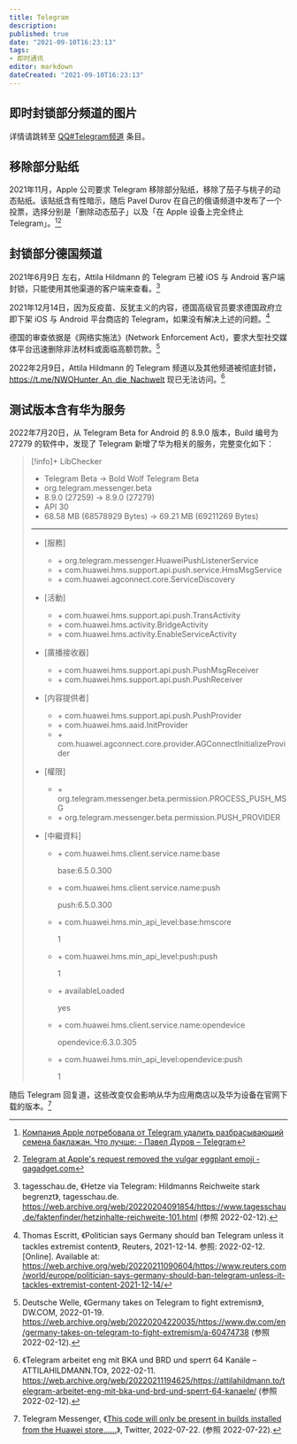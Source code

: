 ```yaml
---
title: Telegram
description:
published: true
date: "2021-09-10T16:23:13"
tags:
- 即时通讯
editor: markdown
dateCreated: "2021-09-10T16:23:13"
---
```


## 即时封锁部分频道的图片

详情请跳转至 [QQ#Telegram频道](/company/腾讯/QQ.md#Telegram频道) 条目。

## 移除部分贴纸

2021年11月，Apple 公司要求 Telegram 移除部分贴纸，移除了茄子与桃子的动态贴纸。该贴纸含有性暗示，随后 Pavel Durov 在自己的俄语频道中发布了一个投票，选择分别是「删除动态茄子」以及「在 Apple 设备上完全终止 Telegram」。[^dr37][^406]

[^dr37]: [Компания Apple потребовала от Telegram удалить разбрасывающий семена баклажан. Что лучше: - Павел Дуров – Telegram](https://web.archive.org/web/20211127055721/https://t.me/s/durov_russia/37)

[^406]: [Telegram at Apple's request removed the vulgar eggplant emoji - gagadget.com](https://web.archive.org/web/20211128062406/https://gagadget.com/en/91773-telegram-at-apples-request-removed-the-vulgar-eggplant-emoji/)

## 封锁部分德国频道

2021年6月9日 左右，Attila Hildmann 的 Telegram 已被 iOS 与 Android 客户端封锁，只能使用其他渠道的客户端来查看。[^101]

[^101]: tagesschau.de, 《Hetze via Telegram: Hildmanns Reichweite stark begrenzt》, tagesschau.de. <https://web.archive.org/web/20220204091854/https://www.tagesschau.de/faktenfinder/hetzinhalte-reichweite-101.html> (参照 2022-02-12).


2021年12月14日，因为反疫苗、反犹主义的内容，德国高级官员要求德国政府立即下架 iOS 与 Android 平台商店的 Telegram，如果没有解决上述的问题。[^psgsb]

[^psgsb]: Thomas Escritt, 《Politician says Germany should ban Telegram unless it tackles extremist content》, Reuters, 2021-12-14. 参照: 2022-02-12. [Online]. Available at: <https://web.archive.org/web/20220211090604/https://www.reuters.com/world/europe/politician-says-germany-should-ban-telegram-unless-it-tackles-extremist-content-2021-12-14/>

德国的审查依据是《网络实施法》(Network Enforcement Act)，要求大型社交媒体平台迅速删除非法材料或面临高额罚款。[^60474738]

[^60474738]: Deutsche Welle, 《Germany takes on Telegram to fight extremism》, DW.COM, 2022-01-19. <https://web.archive.org/web/20220204220035/https://www.dw.com/en/germany-takes-on-telegram-to-fight-extremism/a-60474738> (参照 2022-02-12).

2022年2月9日，Attila Hildmann 的 Telegram 频道以及其他频道被彻底封锁，<https://t.me/NWOHunter_An_die_Nachwelt> 现已无法访问。[^64-ka]

[^64-ka]: 《Telegram arbeitet eng mit BKA und BRD und sperrt 64 Kanäle – ATTILAHILDMANN.TO》, 2022-02-11. <https://web.archive.org/web/20220211194625/https://attilahildmann.to/telegram-arbeitet-eng-mit-bka-und-brd-und-sperrt-64-kanaele/> (参照 2022-02-12).

## 测试版本含有华为服务

2022年7月20日，从 Telegram Beta for Android 的 8.9.0 版本，Build 编号为 27279 的软件中，发现了 Telegram 新增了华为相关的服务，完整变化如下：

> [!info]+ LibChecker
>
> +   Telegram Beta → Bold Wolf Telegram Beta
> +   org.telegram.messenger.beta
> +   8.9.0 (27259) → 8.9.0 (27279)
> +   API 30
> +   68.58 MB (68578929 Bytes) → 69.21 MB (69211269 Bytes)
> 
> ---
>
> +   [服務]
>
>     +   \+ org.telegram.messenger.HuaweiPushListenerService
>     +   \+ com.huawei.hms.support.api.push.service.HmsMsgService
>     +   \+ com.huawei.agconnect.core.ServiceDiscovery
>
> +   [活動]
>
>     +   \+ com.huawei.hms.support.api.push.TransActivity
>     +   \+ com.huawei.hms.activity.BridgeActivity
>     +   \+ com.huawei.hms.activity.EnableServiceActivity
>
> +   [廣播接收器]
>
>     +   \+ com.huawei.hms.support.api.push.PushMsgReceiver
>     +   \+ com.huawei.hms.support.api.push.PushReceiver
>
> +   [内容提供者]
>
>     +   \+ com.huawei.hms.support.api.push.PushProvider
>     +   \+ com.huawei.hms.aaid.InitProvider
>     +   \+ com.huawei.agconnect.core.provider.AGConnectInitializeProvider
>
> +   [權限]
>
>     +   \+ org.telegram.messenger.beta.permission.PROCESS_PUSH_MSG
>     +   \+ org.telegram.messenger.beta.permission.PUSH_PROVIDER
>
> +   [中繼資料]
>
>     +   \+ com.huawei.hms.client.service.name:base
>
>         base:6.5.0.300
>
>     +   \+ com.huawei.hms.client.service.name:push
>
>         push:6.5.0.300
>
>     +   \+ com.huawei.hms.min_api_level:base:hmscore
>
>         1
>
>     +   \+ com.huawei.hms.min_api_level:push:push
>
>         1
>
>     +   \+ availableLoaded
>
>         yes
>
>     +   \+ com.huawei.hms.client.service.name:opendevice
>
>         opendevice:6.3.0.305
>
>     +   \+ com.huawei.hms.min_api_level:opendevice:push
>
>         1

随后 Telegram 回复道，这些改变仅会影响从华为应用商店以及华为设备在官网下载的版本。[^1550242842076856320]

[^1550242842076856320]: Telegram Messenger, 《[This code will only be present in builds installed from the Huawei store……](https://web.archive.org/web/20220722044612/https://twitter.com/telegram/status/1550242842076856320)》, Twitter, 2022-07-22. (参照 2022-07-22).
